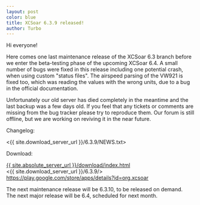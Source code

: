 ```yaml
---
layout: post
color: blue
title: XCSoar 6.3.9 released!
author: Turbo
---
```

Hi everyone!

Here comes one last maintenance release of the XCSoar 6.3 branch before we enter
the beta-testing phase of the upcoming XCSoar 6.4. A small number of bugs were
fixed in this release including one potential crash, when using custom "status
files". The airspeed parsing of the VW921 is fixed too, which was reading the
values with the wrong units, due to a bug in the official documentation.

Unfortunately our old server has died completely in the meantime and the last
backup was a few days old. If you feel that any tickets or comments are missing
from the bug tracker please try to reproduce them. Our forum is still offline,
but we are working on reviving it in the near future.

Changelog:

  <{{ site.download_server_url }}/6.3.9/NEWS.txt>

Download:

  [{{ site.absolute_server_url }}/download/index.html](/download/index.html)  
  <{{ site.download_server_url }}/6.3.9/>  
  <https://play.google.com/store/apps/details?id=org.xcsoar>

The next maintenance release will be 6.3.10, to be released on demand.  
The next major release will be 6.4, scheduled for next month.

